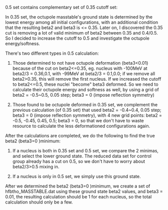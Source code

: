 0.5 set contains complementary set of 0.35 cutoff set:

In 0.35 set, the octupole masstable's ground state is determined by the lowest energy among all initial configurations, with an additional condition that the resulting beta2 and beta3 is <= 0.35.
Later on, I discovered the 0.35 cut is removing a lot of valid minimum of beta2 between 0.35 and 0.4/0.5. So I decided to increase the cutoff to 0.5 and investigate the octupole energy/softness.

There's two different types in 0.5 calculation:
1. Those determined to not have octupole deformation (beta3<0.01) because of the cut on beta2<=0.35, eg. nucleus with -100MeV at beta2/3 = 0.36,0.1, with -99MeV at beta2/3 = 0.1,0.0; if we remove all beta2>0.35, this will remove the first nucleus.
 If we increased the cutoff to beta2<=0.5, these nuclei "become" beta3 deformed. So we need to calculate their octupole energy and softness as well, by using a grid of beta2 = -0.5~0.5, 0.05 step; beta3 = 0 (impose reflection symmetry)

2. Those found to be octupole deformed in 0.35 set, we complement the previous calculation (of 0.35 set) that used beta2 = -0.4~0.4, 0.05 step; beta3 = 0 (impose reflection symmetry), with 4 new grid points: beta2 = -0.5, -0.45, 0.45, 0.5; beta3 = 0, so that we don't have to waste resource to calculate the less deformationed configurations again.

After the calculations are completed, we do the following to find the true  beta2 (beta3=0 )minimum:
1. If a nucleus is both in 0.35 set and 0.5 set, we compare the 2 minimas, and select the lower ground state. The reduced data set for control group already has a cut on 0.5, so we don't have to worry about beta2/3>0.5 mixing in.

2. If a nucleus is only in 0.5 set, we simply use this ground state.

After we determined the beta2 (beta3=0 )minimum, we create a set of hfbtho_MASSTABLE.dat using these ground state beta2 values, and beta3 = 0.01, the resulting calculation should be 1 for each nucleus, so the total calculation should only be a few.


